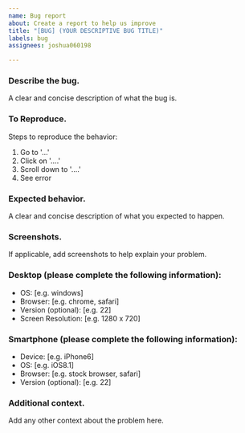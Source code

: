 ```yaml
---
name: Bug report
about: Create a report to help us improve
title: "[BUG] (YOUR DESCRIPTIVE BUG TITLE)"
labels: bug
assignees: joshua060198

---
```


### Describe the bug.
A clear and concise description of what the bug is.

### To Reproduce.
Steps to reproduce the behavior:
1. Go to '...'
2. Click on '....'
3. Scroll down to '....'
4. See error

### Expected behavior.
A clear and concise description of what you expected to happen.

### Screenshots.
If applicable, add screenshots to help explain your problem.

### Desktop (please complete the following information):
 - OS: [e.g. windows]
 - Browser: [e.g. chrome, safari]
 - Version (optional): [e.g. 22]
 - Screen Resolution: [e.g. 1280 x 720]

### Smartphone (please complete the following information):
 - Device: [e.g. iPhone6]
 - OS: [e.g. iOS8.1]
 - Browser: [e.g. stock browser, safari]
 - Version (optional): [e.g. 22]

### Additional context.
Add any other context about the problem here.
